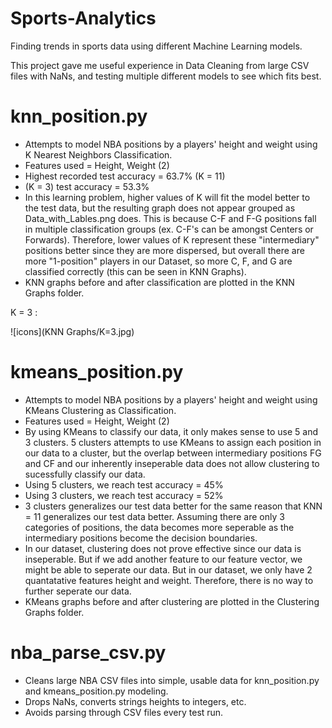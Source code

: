 # Sports-Analytics

Finding trends in sports data using different Machine Learning models.

This project gave me useful experience in Data Cleaning from large CSV files with NaNs, and testing
multiple different models to see which fits best.

# knn_position.py

- Attempts to model NBA positions by a players' height and weight using K Nearest Neighbors Classification.
- Features used = Height, Weight (2)
- Highest recorded test accuracy = 63.7% (K = 11)
- (K = 3) test accuracy = 53.3%
- In this learning problem, higher values of K will fit the model better to the test data, but the
  resulting graph does not appear grouped as Data_with_Lables.png does.  This is because C-F and F-G
  positions fall in multiple classification groups (ex. C-F's can be amongst Centers or Forwards).
  Therefore, lower values of K represent these "intermediary" positions better since they are more
  dispersed, but overall there are more "1-position" players in our Dataset, so more C, F, and G are
  classified correctly (this can be seen in KNN Graphs).
- KNN graphs before and after classification are plotted in the KNN Graphs folder.

K = 3 :

![icons](KNN Graphs/K=3.jpg)


# kmeans_position.py

- Attempts to model NBA positions by a players' height and weight using KMeans Clustering as Classification.
- Features used = Height, Weight (2)
- By using KMeans to classify our data, it only makes sense to use 5 and 3 clusters.  5 clusters attempts to
  use KMeans to assign each position in our data to a cluster, but the overlap between intermediary positions
  FG and CF and our inherently inseperable data does not allow clustering to sucessfully classify our data.
- Using 5 clusters, we reach test accuracy = 45%
- Using 3 clusters, we reach test accuracy = 52%
- 3 clusters generalizes our test data better for the same reason that KNN = 11 generalizes our test data
  better.  Assuming there are only 3 categories of positions, the data becomes more seperable as the 
  intermediary positions become the decision boundaries.
- In our dataset, clustering does not prove effective since our data is inseperable.  But if we add another
  feature to our feature vector, we might be able to seperate our data.  But in our dataset, we only have
  2 quantatative features height and weight.  Therefore, there is no way to further seperate our data.
- KMeans graphs before and after clustering are plotted in the Clustering Graphs folder.

# nba_parse_csv.py

- Cleans large NBA CSV files into simple, usable data for knn_position.py and kmeans_position.py modeling.
- Drops NaNs, converts strings heights to integers, etc.
- Avoids parsing through CSV files every test run.
